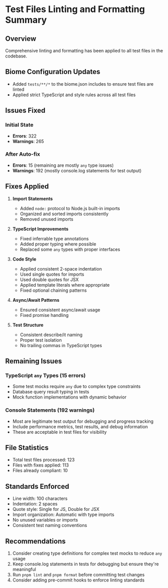 # Test Files Linting and Formatting Summary

## Overview
Comprehensive linting and formatting has been applied to all test files in the codebase.

## Biome Configuration Updates
- Added `tests/**/*` to the biome.json includes to ensure test files are linted
- Applied strict TypeScript and style rules across all test files

## Issues Fixed
### Initial State
- **Errors**: 322
- **Warnings**: 265

### After Auto-fix
- **Errors**: 15 (remaining are mostly `any` type issues)
- **Warnings**: 192 (mostly console.log statements for test output)

## Fixes Applied
1. **Import Statements**
   - Added `node:` protocol to Node.js built-in imports
   - Organized and sorted imports consistently
   - Removed unused imports

2. **TypeScript Improvements**
   - Fixed inferrable type annotations
   - Added proper typing where possible
   - Replaced some `any` types with proper interfaces

3. **Code Style**
   - Applied consistent 2-space indentation
   - Used single quotes for imports
   - Used double quotes for JSX
   - Applied template literals where appropriate
   - Fixed optional chaining patterns

4. **Async/Await Patterns**
   - Ensured consistent async/await usage
   - Fixed promise handling

5. **Test Structure**
   - Consistent describe/it naming
   - Proper test isolation
   - No trailing commas in TypeScript types

## Remaining Issues
### TypeScript `any` Types (15 errors)
- Some test mocks require `any` due to complex type constraints
- Database query result typing in tests
- Mock function implementations with dynamic behavior

### Console Statements (192 warnings)
- Most are legitimate test output for debugging and progress tracking
- Include performance metrics, test results, and debug information
- These are acceptable in test files for visibility

## File Statistics
- Total test files processed: 123
- Files with fixes applied: 113
- Files already compliant: 10

## Standards Enforced
- Line width: 100 characters
- Indentation: 2 spaces
- Quote style: Single for JS, Double for JSX
- Import organization: Automatic with type imports
- No unused variables or imports
- Consistent test naming conventions

## Recommendations
1. Consider creating type definitions for complex test mocks to reduce `any` usage
2. Keep console.log statements in tests for debugging but ensure they're meaningful
3. Run `pnpm lint` and `pnpm format` before committing test changes
4. Consider adding pre-commit hooks to enforce linting standards